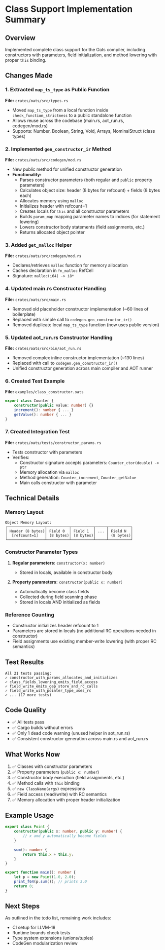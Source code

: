 # Class Support Implementation Summary

## Overview
Implemented complete class support for the Oats compiler, including constructors with parameters, field initialization, and method lowering with proper `this` binding.

## Changes Made

### 1. Extracted `map_ts_type` as Public Function
**File:** `crates/oats/src/types.rs`
- Moved `map_ts_type` from a local function inside `check_function_strictness` to a public standalone function
- Allows reuse across the codebase (main.rs, aot_run.rs, codegen/mod.rs)
- Supports: Number, Boolean, String, Void, Arrays, NominalStruct (class types)

### 2. Implemented `gen_constructor_ir` Method
**File:** `crates/oats/src/codegen/mod.rs`
- New public method for unified constructor generation
- **Functionality:**
  - Parses constructor parameters (both regular and `public` property parameters)
  - Calculates object size: header (8 bytes for refcount) + fields (8 bytes each)
  - Allocates memory using `malloc`
  - Initializes header with refcount=1
  - Creates locals for `this` and all constructor parameters
  - Builds `param_map` mapping parameter names to indices (for statement lowering)
  - Lowers constructor body statements (field assignments, etc.)
  - Returns allocated object pointer

### 3. Added `get_malloc` Helper
**File:** `crates/oats/src/codegen/mod.rs`
- Declares/retrieves `malloc` function for memory allocation
- Caches declaration in `fn_malloc` RefCell
- Signature: `malloc(i64) -> i8*`

### 4. Updated main.rs Constructor Handling
**File:** `crates/oats/src/main.rs`
- Removed old placeholder constructor implementation (~60 lines of boilerplate)
- Replaced with simple call to `codegen.gen_constructor_ir()`
- Removed duplicate local `map_ts_type` function (now uses public version)

### 5. Updated aot_run.rs Constructor Handling  
**File:** `crates/oats/src/bin/aot_run.rs`
- Removed complex inline constructor implementation (~130 lines)
- Replaced with call to `codegen.gen_constructor_ir()`
- Unified constructor generation across main compiler and AOT runner

### 6. Created Test Example
**File:** `examples/class_constructor.oats`
```typescript
export class Counter {
    constructor(public value: number) {}
    increment(): number { ... }
    getValue(): number { ... }
}
```

### 7. Created Integration Test
**File:** `crates/oats/tests/constructor_params.rs`
- Tests constructor with parameters
- Verifies:
  - Constructor signature accepts parameters: `Counter_ctor(double) -> ptr`
  - Memory allocation via `malloc`
  - Method generation: `Counter_increment`, `Counter_getValue`
  - Main calls constructor with parameter

## Technical Details

### Memory Layout
```
Object Memory Layout:
┌─────────────────┬──────────┬──────────┬─────┬──────────┐
│ Header (8 bytes)│ Field 0  │ Field 1  │ ... │ Field N  │
│  [refcount=1]   │ (8 bytes)│ (8 bytes)│     │ (8 bytes)│
└─────────────────┴──────────┴──────────┴─────┴──────────┘
```

### Constructor Parameter Types
1. **Regular parameters:** `constructor(x: number)`
   - Stored in locals, available in constructor body
   
2. **Property parameters:** `constructor(public x: number)`
   - Automatically become class fields
   - Collected during field scanning phase
   - Stored in locals AND initialized as fields

### Reference Counting
- Constructor initializes header refcount to 1
- Parameters are stored in locals (no additional RC operations needed in constructor)
- Field assignments use existing member-write lowering (with proper RC semantics)

## Test Results
```
All 21 tests passing:
✓ constructor_with_params_allocates_and_initializes
✓ class_fields_lowering_emits_field_access
✓ field_write_emits_gep_store_and_rc_calls
✓ field_write_with_pointer_type_uses_rc
✓ ... (17 more tests)
```

## Code Quality
- ✅ All tests pass
- ✅ Cargo builds without errors
- ✅ Only 1 dead code warning (unused helper in aot_run.rs)
- ✅ Consistent constructor generation across main.rs and aot_run.rs

## What Works Now
1. ✅ Classes with constructor parameters
2. ✅ Property parameters (`public x: number`)
3. ✅ Constructor body execution (field assignments, etc.)
4. ✅ Method calls with `this` binding
5. ✅ `new ClassName(args)` expressions
6. ✅ Field access (read/write) with RC semantics
7. ✅ Memory allocation with proper header initialization

## Example Usage
```typescript
export class Point {
    constructor(public x: number, public y: number) {
        // x and y automatically become fields
    }
    
    sum(): number {
        return this.x + this.y;
    }
}

export function main(): number {
    let p = new Point(1.0, 2.0);
    print_f64(p.sum()); // prints 3.0
    return 0;
}
```

## Next Steps
As outlined in the todo list, remaining work includes:
- CI setup for LLVM-18
- Runtime bounds check tests
- Type system extensions (unions/tuples)
- CodeGen modularization review
